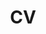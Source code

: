 ---
layout: cv
permalink: /cv/
title: CV
nav: true
nav_order: 3
cv_pdf: #example_pdf.pdf # you can also use external links here
description: #This is a description of the page. You can modify it in '_pages/cv.md'. You can also change or remove the top pdf download button.
toc:
  sidebar: left
---